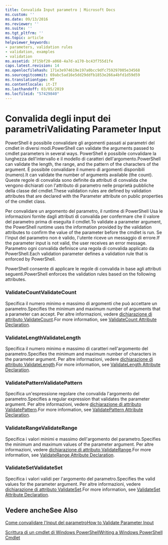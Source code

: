 ```yaml
---
title: Convalida Input parametro | Microsoft Docs
ms.custom: ''
ms.date: 09/13/2016
ms.reviewer: ''
ms.suite: ''
ms.tgt_pltfrm: ''
ms.topic: article
helpviewer_keywords:
- parameters, validation rules
- validation, examples
- validation
ms.assetid: 3f15bf20-a068-4a7d-a170-bc43f755d1fe
caps.latest.revision: 14
ms.openlocfilehash: 171e3e974619e197a0bcc9dfc759297005e34568
ms.sourcegitcommit: 69abc5ad16e5dd29ddfb1853e266a4bfd1d59d59
ms.translationtype: MT
ms.contentlocale: it-IT
ms.lasthandoff: 03/05/2019
ms.locfileid: "57429840"
---
```

# <a name="validating-parameter-input"></a><span data-ttu-id="17029-102">Convalida degli input dei parametri</span><span class="sxs-lookup"><span data-stu-id="17029-102">Validating Parameter Input</span></span>

<span data-ttu-id="17029-103">PowerShell è possibile convalidare gli argomenti passati ai parametri del cmdlet in diversi modi.</span><span class="sxs-lookup"><span data-stu-id="17029-103">PowerShell can validate the arguments passed to cmdlet parameters in several ways.</span></span>
<span data-ttu-id="17029-104">PowerShell è possibile convalidare la lunghezza dell'intervallo e il modello di caratteri dell'argomento.</span><span class="sxs-lookup"><span data-stu-id="17029-104">PowerShell can validate the length, the range, and the pattern of the characters of the argument.</span></span>
<span data-ttu-id="17029-105">È possibile convalidare il numero di argomenti disponibili (numero).</span><span class="sxs-lookup"><span data-stu-id="17029-105">It can validate the number of arguments available (the count).</span></span>
<span data-ttu-id="17029-106">Queste regole di convalida sono definite da attributi di convalida che vengono dichiarati con l'attributo di parametro nelle proprietà pubbliche della classe del cmdlet.</span><span class="sxs-lookup"><span data-stu-id="17029-106">These validation rules are defined by validation attributes that are declared with the Parameter attribute on public properties of the cmdlet class.</span></span>

<span data-ttu-id="17029-107">Per convalidare un argomento del parametro, il runtime di PowerShell Usa le informazioni fornite dagli attributi di convalida per confermare che il valore del parametro prima di eseguita il cmdlet.</span><span class="sxs-lookup"><span data-stu-id="17029-107">To validate a parameter argument, the PowerShell runtime uses the information provided by the validation attributes to confirm the value of the parameter before the cmdlet is run.</span></span>
<span data-ttu-id="17029-108">Se l'input del parametro non è valido, l'utente riceve un messaggio di errore.</span><span class="sxs-lookup"><span data-stu-id="17029-108">If the parameter input is not valid, the user receives an error message.</span></span>
<span data-ttu-id="17029-109">Parametro ogni convalida definisce una regola di convalida applicato da PowerShell.</span><span class="sxs-lookup"><span data-stu-id="17029-109">Each validation parameter defines a validation rule that is enforced by PowerShell.</span></span>

<span data-ttu-id="17029-110">PowerShell consente di applicare le regole di convalida in base agli attributi seguenti.</span><span class="sxs-lookup"><span data-stu-id="17029-110">PowerShell enforces the validation rules based on the following attributes.</span></span>

### <a name="validatecount"></a><span data-ttu-id="17029-111">ValidateCount</span><span class="sxs-lookup"><span data-stu-id="17029-111">ValidateCount</span></span>

<span data-ttu-id="17029-112">Specifica il numero minimo e massimo di argomenti che può accettare un parametro.</span><span class="sxs-lookup"><span data-stu-id="17029-112">Specifies the minimum and maximum number of arguments that a parameter can accept.</span></span>
<span data-ttu-id="17029-113">Per altre informazioni, vedere [dichiarazione di attributo ValidateCount](./validatecount-attribute-declaration.md).</span><span class="sxs-lookup"><span data-stu-id="17029-113">For more information, see [ValidateCount Attribute Declaration](./validatecount-attribute-declaration.md).</span></span>

### <a name="validatelength"></a><span data-ttu-id="17029-114">ValidateLength</span><span class="sxs-lookup"><span data-stu-id="17029-114">ValidateLength</span></span>

<span data-ttu-id="17029-115">Specifica il numero minimo e massimo di caratteri nell'argomento del parametro.</span><span class="sxs-lookup"><span data-stu-id="17029-115">Specifies the minimum and maximum number of characters in the parameter argument.</span></span>
<span data-ttu-id="17029-116">Per altre informazioni, vedere [dichiarazione di attributo ValidateLength](./validatelength-attribute-declaration.md).</span><span class="sxs-lookup"><span data-stu-id="17029-116">For more information, see [ValidateLength Attribute Declaration](./validatelength-attribute-declaration.md).</span></span>

### <a name="validatepattern"></a><span data-ttu-id="17029-117">ValidatePattern</span><span class="sxs-lookup"><span data-stu-id="17029-117">ValidatePattern</span></span>

<span data-ttu-id="17029-118">Specifica un'espressione regolare che convalida l'argomento del parametro.</span><span class="sxs-lookup"><span data-stu-id="17029-118">Specifies a regular expression that validates the parameter argument.</span></span>
<span data-ttu-id="17029-119">Per altre informazioni, vedere [dichiarazione di attributo ValidatePattern](./validatepattern-attribute-declaration.md).</span><span class="sxs-lookup"><span data-stu-id="17029-119">For more information, see [ValidatePattern Attribute Declaration](./validatepattern-attribute-declaration.md).</span></span>

### <a name="validaterange"></a><span data-ttu-id="17029-120">ValidateRange</span><span class="sxs-lookup"><span data-stu-id="17029-120">ValidateRange</span></span>

<span data-ttu-id="17029-121">Specifica i valori minimi e massimo dell'argomento del parametro.</span><span class="sxs-lookup"><span data-stu-id="17029-121">Specifies the minimum and maximum values of the parameter argument.</span></span>
<span data-ttu-id="17029-122">Per altre informazioni, vedere [dichiarazione di attributo ValidateRange](./validaterange-attribute-declaration.md).</span><span class="sxs-lookup"><span data-stu-id="17029-122">For more information, see [ValidateRange Attribute Declaration](./validaterange-attribute-declaration.md).</span></span>

### <a name="validateset"></a><span data-ttu-id="17029-123">ValidateSet</span><span class="sxs-lookup"><span data-stu-id="17029-123">ValidateSet</span></span>

<span data-ttu-id="17029-124">Specifica i valori validi per l'argomento del parametro.</span><span class="sxs-lookup"><span data-stu-id="17029-124">Specifies the valid values for the parameter argument.</span></span>
<span data-ttu-id="17029-125">Per altre informazioni, vedere [dichiarazione di attributo ValidateSet](./validateset-attribute-declaration.md).</span><span class="sxs-lookup"><span data-stu-id="17029-125">For more information, see [ValidateSet Attribute Declaration](./validateset-attribute-declaration.md).</span></span>

## <a name="see-also"></a><span data-ttu-id="17029-126">Vedere anche</span><span class="sxs-lookup"><span data-stu-id="17029-126">See Also</span></span>

[<span data-ttu-id="17029-127">Come convalidare l'Input del parametro</span><span class="sxs-lookup"><span data-stu-id="17029-127">How to Validate Parameter Input</span></span>](./how-to-validate-parameter-input.md)

[<span data-ttu-id="17029-128">Scrittura di un cmdlet di Windows PowerShell</span><span class="sxs-lookup"><span data-stu-id="17029-128">Writing a Windows PowerShell Cmdlet</span></span>](./writing-a-windows-powershell-cmdlet.md)
